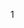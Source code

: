 1
<!DOCTYPE html>
<html lang="en" ondragstart="return false">
 
<head>
      <meta charset="UTF-8">
      <meta name="Keywords" content="">
      <meta name="Description" content="">
      <title>3D旋转照片墙</title>
      <style type="text/css">
            /* 去掉默认效果 */
            * {
                  margin: 0;
                  padding: 0;
            }
 
            body {
                  background: #222;
                  overflow: hidden;
                  /* 取消选中 */
                  user-select: none;
 
            }
 
            @keyframes rotate {
                  100% {
                        transform: rotateY(360deg);
                  }
            }
 
            .perspective {
                  /*子元素透视 场景深度*/
                  perspective: 600px;
            }
 
            .wrap {
                  /* 3d */
                  width: 135px;
                  height: 240px;
                  margin: 100px auto;
                  position: relative;
                  /* border: 1px solid red; */
                  transform: rotateX(-20deg) rotateY(0deg);
                  transform-style: preserve-3d;
 
            }
 
            .wrap img {
                  display: block;
                  /* 绝对定位 */
                  position: absolute;
                  width: 100%;
                  height: 100%;
                  transform: rotateY(0deg) translateZ(0px);
                  background: transparent;
                  box-shadow: 0 0 4px #fff;
                  border-radius: 5px;
 
                  /* webkit */
            }
 
            /* 照片底座 */
            .wrap p {
                  width: 1200px;
                  height: 1200px;
                  background: -webkit-radial-gradient(center center, 600px 600px, rgba(122, 122, 122, .5), rgba(0, 0, 0, 0));
                  position: absolute;
                  border-radius: 50%;
                  left: 50%;
                  top: 100%;
                  margin-left: -600px;
                  margin-top: -600px;
                  /* 沿着x轴按倒 */
                  transform: rotateX(90deg);
 
            }
      </style>
</head>
 
<body>
      <!-- 盒子容器 -->
      <div class="perspective">
            <div class="wrap" id="imgwrap">
                  <!-- 引入图片值页面 -->
                  <img class="f1" src="img/12.png" />
                  <img class="f1" src="img/13.png" />
                  <img class="f1" src="img/14.png" />
                  <img class="f1" src="img/15.png" />
                  <img class="f1" src="img/16.png" />
                  <img class="f1" src="img/1.png" />
                  <img class="f1" src="img/2.png" />
                  <img class="f1" src="img/3.png" />
                  <img class="f1" src="img/4.png" />
                  <img class="f1" src="img/5.png" />
                  <img class="f1" src="img/6.png" />
                  <img class="f1" src="img/7.png" />
                  <img class="f1" src="img/5.png" />
                  <img class="f1" src="img/6.png" />
                  <img class="f1" src="img/7.png" />
                  <img class="f1" src="img/8.png" />
                  <img class="f1" src="img/9.png" />
                  <img class="f1" src="img/10.png" />
                  <img class="f1" src="img/11.png" />
 
                  <img class="f1" src="img/17.png" />
                  <img class="f1" src="img/18.png" />
                  <img class="f1" src="img/19.png" />
                  <img class="f1" src="img/20.png" />
                  <img class="f1" src="img/21.png" />
                  <img class="f1" src="img/22.png" />
                  <img class="f1" src="img/23.png" />
                  <img class="f1" src="img/24.png" />
                  <img class="f1" src="img/25.png" />
                  <img class="f1" src="img/26.png" />
                  <img class="f1" src="img/27.png" />
                  <img class="f1" src="img/28.png" />
                  <img class="f1" src="img/29.png" />
                  <img class="f1" src="img/30.png" />
 
                  <!-- 引入图片值页面 -->
                  <img class="f2" src="img/1.png" />
                  <img class="f2" src="img/2.png" />
                  <img class="f2" src="img/3.png" />
                  <img class="f2" src="img/4.png" />
                  <img class="f2" src="img/5.png" />
 
                  <img class="f2" src="img/9.png" />
                  <img class="f2" src="img/10.png" />
                  <img class="f2" src="img/11.png" />
                  <img class="f2" src="img/12.png" />
                  <img class="f2" src="img/25.png" />
                  <img class="f2" src="img/26.png" />
                  <img class="f2" src="img/27.png" />
                  <img class="f2" src="img/28.png" />
                  <img class="f2" src="img/29.png" />
                  <img class="f2" src="img/30.png" />
                  <img class="f2" src="img/13.png" />
                  <img class="f2" src="img/14.png" />
                  <img class="f2" src="img/15.png" />
                  <img class="f2" src="img/16.png" />
                  <img class="f2" src="img/17.png" />
                  <img class="f2" src="img/18.png" />
                  <img class="f2" src="img/19.png" />
                  <img class="f2" src="img/20.png" />
                  <img class="f2" src="img/21.png" />
                  <img class="f2" src="img/22.png" />
                  <img class="f2" src="img/23.png" />
                  <img class="f2" src="img/24.png" />
                  <img class="f2" src="img/6.png" />
                  <img class="f2" src="img/7.png" />
                  <img class="f2" src="img/5.png" />
                  <img class="f2" src="img/6.png" />
                  <img class="f2" src="img/7.png" />
                  <img class="f2" src="img/8.png" />
                  <!-- 引入图片值页面 -->
 
                  <img class="f3" src="img/1.png" />
                  <img class="f3" src="img/2.png" />
                  <img class="f3" src="img/11.png" />
                  <img class="f3" src="img/12.png" />
                  <img class="f3" src="img/25.png" />
                  <img class="f3" src="img/26.png" />
                  <img class="f3" src="img/27.png" />
                  <img class="f3" src="img/3.png" />
                  <img class="f3" src="img/4.png" />
                  <img class="f3" src="img/5.png" />
 
 
                  <img class="f3" src="img/16.png" />
                  <img class="f3" src="img/17.png" />
                  <img class="f3" src="img/18.png" />
                  <img class="f3" src="img/10.png" />
 
                  <img class="f3" src="img/28.png" />
                  <img class="f3" src="img/29.png" />
                  <img class="f3" src="img/30.png" />
                  <img class="f3" src="img/13.png" />
 
                  <img class="f3" src="img/19.png" />
                  <img class="f3" src="img/20.png" />
                  <img class="f3" src="img/21.png" />
                  <img class="f3" src="img/22.png" />
                  <img class="f3" src="img/23.png" />
                  <img class="f3" src="img/24.png" />
                  <img class="f3" src="img/9.png" />
                  <img class="f3" src="img/14.png" />
                  <img class="f3" src="img/15.png" />
                  <img class="f3" src="img/6.png" />
                  <img class="f3" src="img/7.png" />
                  <img class="f3" src="img/5.png" />
                  <img class="f3" src="img/6.png" />
                  <img class="f3" src="img/7.png" />
                  <img class="f3" src="img/8.png" />
 
 
                  <p></p>
            </div>
      </div>
      <!--  src="JS/photo.js" -->
      <script type="text/javascript">
            var oImg = document.getElementsByClassName('f1')
            var oImg2 = document.getElementsByClassName('f2')
            var oImg3 = document.getElementsByClassName('f3')
            var len = oImg.length;
            console.log(len)
            var deg = 360 / len;
 
            var oWrap = document.getElementById("imgwrap");
            // var oWrap=document.querySelector('.wrap');
 
            //页面加载完毕在执行的代码
            window.onload = function () {
                  Array.prototype.forEach.call(oImg, function (ele, index, self) {
                        // 旋转并沿Z轴平移
                        ele.style.transform = "rotateY(" + deg * index + "deg) translateZ(645.75px)";
                        //过渡时间1s
                        ele.style.transition = "1s " + (len - index) * 0.1 + "s";
 
                  });
                  Array.prototype.forEach.call(oImg2, function (ele, index, self) {
                        // 旋转并沿Z轴平移
                        ele.style.transform = "rotateY(" + deg * index + "deg) translateZ(645.75px) translateY(240px)";
                        //过渡时间1s
                        ele.style.transition = "1s " + (len - index) * 0.1 + "s";
 
                  });
                  Array.prototype.forEach.call(oImg3, function (ele, index, self) {
                        // 旋转并沿Z轴平移
                        ele.style.transform = "rotateY(" + deg * index + "deg) translateZ(645.75px) translateY(480px)";
                        //过渡时间1s
                        ele.style.transition = "1s " + (len - index) * 0.1 + "s";
 
                  });
                  // Array.prototype.forEach.call(oImg, function (ele, index, self) {
                  //       // 旋转并沿Z轴平移
                  //       ele.style.transform = "rotateY(" + deg * index + "deg) translateZ(350px)";
                  //       //过渡时间1s
                  //       ele.style.transition = "1s " + (len - index) * 0.1 + "s";
 
                  // });
 
            }
            //翻动3D相册
            var newX, newY, lastX, lastY, minusX, minusY, rotX = -20, rotY = 0;
 
            document.onmousedown = function (e) {
                  // 点击设置初值
                  lastX = e.clientX;
                  lastY = e.clientY;
 
                  this.onmousemove = function (e) {
                        newX = e.clientX;
                        newY = e.clientY;
                        minusX = newX - lastX;
                        minusY = newY - lastY;
 
                        rotX -= minusY * 0.2;
                        rotY += minusX * 0.1;
                        oWrap.style.transform = "rotateX(" + rotX + "deg) rotateY(" + rotY + "deg)";
                        lastX = newX;
                        lastY = newY;
 
                  }
                  this.onmouseup = function (e) {
                        //鼠标松开
                        this.onmousemove = null;//清除鼠标移动
                  }
            }
 
      </script>
</body>
 
</html>



